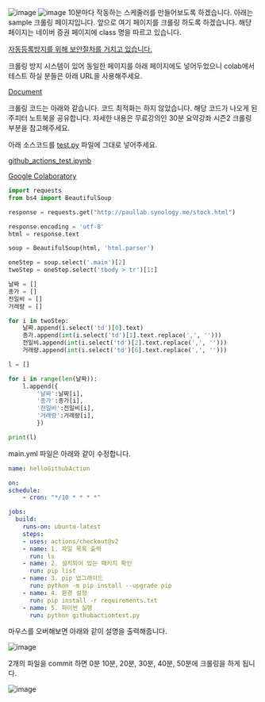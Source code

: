 ![image](https://user-images.githubusercontent.com/48270975/119992965-0a4bab00-c006-11eb-8ae3-2892280a7ccc.png)
![image](https://user-images.githubusercontent.com/48270975/119992916-fc962580-c005-11eb-99a8-82863efaf65e.png)
10분마다 작동하는 스케줄러를 만들어보도록 하겠습니다. 아래는 sample 크롤링 페이지입니다. 앞으로 여기 페이지를 크롤링 하도록 하겠습니다. 해당 페이지는 네이버 증권 페이지에 class 명을 따르고 있습니다.

[자동등록방지를 위해 보안절차를 거치고 있습니다.](http://paullab.co.kr/stock.html)

크롤링 방지 시스템이 있어 동일한 페이지를 아래 페이지에도 넣어두었으니 colab에서 테스트 하실 분들은 아래 URL을 사용해주세요.

[Document](http://paullab.synology.me/stock.html)

크롤링 코드는 아래와 같습니다. 코드 최적화는 하지 않았습니다. 해당 코드가 나오게 된 주피터 노트북을 공유합니다. 자세한 내용은 무료강의인 30분 요약강좌 시즌2 크롤링 부분을 참고해주세요.

아래 소스코드를 [test.py](https://github.com/jueundev/GithubActionCrawler/blob/main/test.py) 파일에 그대로 넣어주세요.

[github_actions_test.ipynb](https://github.com/jueundev/GithubActionCrawler/blob/main/github_actions_test.ipynb)

[Google Colaboratory](https://colab.research.google.com/drive/1y3oOjJq5Dp6x4L_Ze3Cn5CD4jnsePgnN?usp=sharing)

```python
import requests
from bs4 import BeautifulSoup

response = requests.get("http://paullab.synology.me/stock.html")

response.encoding = 'utf-8'
html = response.text

soup = BeautifulSoup(html, 'html.parser')

oneStep = soup.select('.main')[2]
twoStep = oneStep.select('tbody > tr')[1:]

날짜 = []
종가 = []
전일비 = []
거래량 = []

for i in twoStep:
    날짜.append(i.select('td')[0].text)
    종가.append(int(i.select('td')[1].text.replace(',', '')))
    전일비.append(int(i.select('td')[2].text.replace(',', '')))
    거래량.append(int(i.select('td')[6].text.replace(',', '')))

l = []

for i in range(len(날짜)):
    l.append({
        '날짜':날짜[i],
        '종가':종가[i],
        '전일비':전일비[i],
        '거래량':거래량[i],
        })

print(l)
```

main.yml 파일은 아래와 같이 수정합니다.

```yaml
name: helloGithubAction

on:
schedule:
    - cron: "*/10 * * * *"

jobs:
  build:
    runs-on: ubuntu-latest
    steps:
    - uses: actions/checkout@v2
    - name: 1. 파일 목록 출력
      run: ls
    - name: 2. 설치되어 있는 패키지 확인
      run: pip list
    - name: 3. pip 업그래이드
      run: python -m pip install --upgrade pip
    - name: 4. 환경 설정
      run: pip install -r requirements.txt
    - name: 5. 파이썬 실행
      run: python githubactiontest.py
```

마우스를 오버해보면 아래와 같이 설명을 출력해줍니다.

![image](https://user-images.githubusercontent.com/48270975/119993076-25b6b600-c006-11eb-87f2-2cad9b0c492f.png)

2개의 파일을 commit 하면 0분 10분, 20분, 30분, 40분, 50분에 크롤링을 하게 됩니다.

![image](https://user-images.githubusercontent.com/48270975/119993095-29e2d380-c006-11eb-9b4d-15e913bd794f.png)
